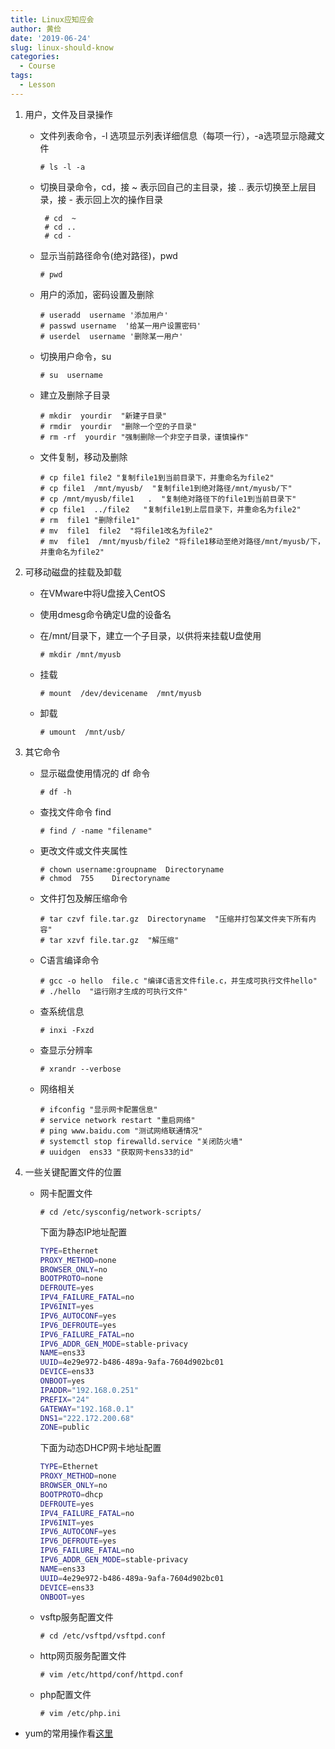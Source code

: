 ```yaml
---
title: Linux应知应会
author: 黄俭
date: '2019-06-24'
slug: linux-should-know
categories:
  - Course
tags:
  - Lesson
---
```


1. 用户，文件及目录操作
    - 文件列表命令，-l 选项显示列表详细信息（每项一行），-a选项显示隐藏文件
       
       ```shell
       # ls -l -a
       ```
    - 切换目录命令，cd，接 ~ 表示回自己的主目录，接 .. 表示切换至上层目录，接 - 表示回上次的操作目录
    
      ```shell
       # cd  ~
       # cd ..
       # cd -
       ```
    - 显示当前路径命令(绝对路径)，pwd
    
       ```shell
       # pwd
       ```
    - 用户的添加，密码设置及删除
    
       ```shell
       # useradd  username '添加用户'
       # passwd username  '给某一用户设置密码'
       # userdel  username '删除某一用户'
       ```
    - 切换用户命令，su
    
       ```shell
       # su  username
       ```
    - 建立及删除子目录
    
       ```shell
       # mkdir  yourdir  "新建子目录"
       # rmdir  yourdir  "删除一个空的子目录"
       # rm -rf  yourdir "强制删除一个非空子目录，谨慎操作"
       ```
    - 文件复制，移动及删除
    
       ```shell
       # cp file1 file2 "复制file1到当前目录下，并重命名为file2"
       # cp file1  /mnt/myusb/  "复制file1到绝对路径/mnt/myusb/下"
       # cp /mnt/myusb/file1   .  "复制绝对路径下的file1到当前目录下"
       # cp file1  ../file2   "复制file1到上层目录下，并重命名为file2"
       # rm  file1 "删除file1"
       # mv  file1  file2  "将file1改名为file2"
       # mv  file1  /mnt/myusb/file2 "将file1移动至绝对路径/mnt/myusb/下，并重命名为file2"
       ```
       
1. 可移动磁盘的挂载及卸载
    - 在VMware中将U盘接入CentOS
    - 使用dmesg命令确定U盘的设备名
    - 在/mnt/目录下，建立一个子目录，以供将来挂载U盘使用
           
       ```shell
       # mkdir /mnt/myusb
       ```
    - 挂载
    
       ```shell
       # mount  /dev/devicename  /mnt/myusb
       ```
    - 卸载
    
       ```shell
       # umount  /mnt/usb/
       ```
1. 其它命令
    - 显示磁盘使用情况的 df 命令
    
       ```shell
       # df -h
       ```
    - 查找文件命令 find
    
       ```shell
       # find / -name "filename"
       ```
    - 更改文件或文件夹属性
       
       ```shell
       # chown username:groupname  Directoryname
       # chmod  755    Directoryname
       ```
    - 文件打包及解压缩命令
    
       ```shell
       # tar czvf file.tar.gz  Directoryname  "压缩并打包某文件夹下所有内容"
       # tar xzvf file.tar.gz  "解压缩"
       ```
    - C语言编译命令
    
       ```shell
       # gcc -o hello  file.c "编译C语言文件file.c，并生成可执行文件hello"
       # ./hello  "运行刚才生成的可执行文件"
       ```
    - 查系统信息
    
       ```shell
       # inxi -Fxzd
       ```
    - 查显示分辨率
    
       ```shell
       # xrandr --verbose
       ```
    - 网络相关
    
       ```shell
       # ifconfig "显示网卡配置信息"
       # service network restart "重启网络"
       # ping www.baidu.com "测试网络联通情况"
       # systemctl stop firewalld.service "关闭防火墙"
       # uuidgen  ens33 "获取网卡ens33的id"
       ```
1. 一些关键配置文件的位置
    - 网卡配置文件
    
       ```shell
       # cd /etc/sysconfig/network-scripts/
       ```
       
       下面为静态IP地址配置
       
       ```bash
       TYPE=Ethernet
       PROXY_METHOD=none
       BROWSER_ONLY=no
       BOOTPROTO=none
       DEFROUTE=yes
       IPV4_FAILURE_FATAL=no
       IPV6INIT=yes
       IPV6_AUTOCONF=yes
       IPV6_DEFROUTE=yes
       IPV6_FAILURE_FATAL=no
       IPV6_ADDR_GEN_MODE=stable-privacy
       NAME=ens33
       UUID=4e29e972-b486-489a-9afa-7604d902bc01
       DEVICE=ens33
       ONBOOT=yes
       IPADDR="192.168.0.251"
       PREFIX="24"
       GATEWAY="192.168.0.1"
       DNS1="222.172.200.68"
       ZONE=public
       ```
       
       下面为动态DHCP网卡地址配置
       
       ```bash
       TYPE=Ethernet
       PROXY_METHOD=none
       BROWSER_ONLY=no
       BOOTPROTO=dhcp
       DEFROUTE=yes
       IPV4_FAILURE_FATAL=no
       IPV6INIT=yes
       IPV6_AUTOCONF=yes
       IPV6_DEFROUTE=yes
       IPV6_FAILURE_FATAL=no
       IPV6_ADDR_GEN_MODE=stable-privacy
       NAME=ens33
       UUID=4e29e972-b486-489a-9afa-7604d902bc01
       DEVICE=ens33
       ONBOOT=yes
       ```
       
       
    - vsftp服务配置文件
    
       ```shell
       # cd /etc/vsftpd/vsftpd.conf
       ```
    - http网页服务配置文件
    
       ```shell
       # vim /etc/httpd/conf/httpd.conf
       ```
    - php配置文件
    
       ```shell
       # vim /etc/php.ini
       ```
 - yum的常用操作看[这里](https://www.tecmint.com/20-linux-yum-yellowdog-updater-modified-commands-for-package-mangement/#:~:text=YUM%20%28Yellowdog%20Updater%20Modified%29%20is%20an%20open-source%20command-line,remove%20or%20search%20software%20packages%20on%20a%20system.)